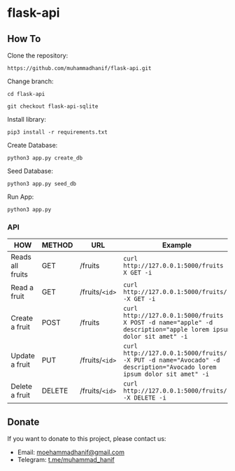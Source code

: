 # flask-api

## How To

Clone the repository:

```
https://github.com/muhammadhanif/flask-api.git
```

Change branch:

```
cd flask-api
```

```
git checkout flask-api-sqlite
```

Install library:

```
pip3 install -r requirements.txt
```

Create Database:

```
python3 app.py create_db
```

Seed Database:

```
python3 app.py seed_db
```

Run App:

```
python3 app.py
```

### API

| HOW              | METHOD | URL            | Example                                                                                                               |
| ---------------- | ------ | -------------- | --------------------------------------------------------------------------------------------------------------------- |
| Reads all fruits | GET    | /fruits        | `curl http://127.0.0.1:5000/fruits -X GET -i`                                                                         |
| Read a fruit     | GET    | /fruits/`<id>` | `curl http://127.0.0.1:5000/fruits/1 -X GET -i`                                                                       |
| Create a fruit   | POST   | /fruits        | `curl http://127.0.0.1:5000/fruits -X POST -d name="apple" -d description="apple lorem ipsum dolor sit amet" -i`      |
| Update a fruit   | PUT    | /fruits/`<id>` | `curl http://127.0.0.1:5000/fruits/1 -X PUT -d name="Avocado" -d description="Avocado lorem ipsum dolor sit amet" -i` |
| Delete a fruit   | DELETE | /fruits/`<id>` | `curl http://127.0.0.1:5000/fruits/1 -X DELETE -i`                                                                    |

## Donate

If you want to donate to this project, please contact us:

- Email: moehammadhanif@gmail.com
- Telegram: [t.me/muhammad_hanif](https://t.me/muhammad_hanif)
